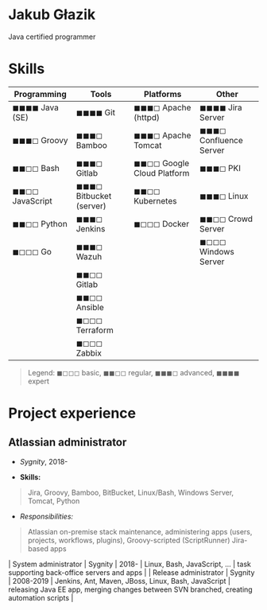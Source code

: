# Jakub Głazik
Java certified programmer 


# Skills

| Programming             | Tools                   | Platforms                  | Other                      |
| -----                   | -----                   | -----                      | -----                      |
| ◼◼◼◼ Java (SE)        | ◼◼◼◼ Git                | ◼◼◼◻ Apache (httpd)        | ◼◼◼◼ Jira Server           |
| ◼◼◼◻ Groovy           | ◼◼◼◻ Bamboo             | ◼◼◼◻ Apache Tomcat         | ◼◼◼◻ Confluence Server     |
| ◼◼◻◻ Bash             | ◼◼◼◻ Gitlab             | ◼◼◻◻ Google Cloud Platform | ◼◼◼◻ PKI                   |
| ◼◼◻◻ JavaScript       | ◼◼◼◻ Bitbucket (server) | ◼◼◻◻ Kubernetes            | ◼◼◼◻ Linux                 |
| ◼◼◻◻ Python           | ◼◼◼◻ Jenkins            | ◼◻◻◻ Docker                | ◼◼◻◻ Crowd Server          |
| ◼◻◻◻ Go               | ◼◼◼◻ Wazuh              |                            | ◼◻◻◻ Windows Server        |
|                         | ◼◼◻◻ Gitlab             |                            |                            |
|                         | ◼◼◻◻ Ansible            |                            |                            |
|                         | ◼◻◻◻ Terraform          |                            |                            |
|                         | ◼◻◻◻ Zabbix             |                            |                            |

> Legend: ◼◻◻◻ basic, ◼◼◻◻ regular, ◼◼◼◻ advanced, ◼◼◼◼ expert


# Project experience

## Atlassian administrator
* *Sygnity*, 2018-

* **Skills:**
> Jira, Groovy, Bamboo, BitBucket, Linux/Bash, Windows Server, Tomcat, Python

* *Responsibilities:*
> Atlassian on-premise stack maintenance, administering  apps (users, projects, workflows, plugins), Groovy-scripted (ScriptRunner) Jira-based apps


| System administrator  | Sygnity  | 2018-     | Linux, Bash, JavaScript, ...                                 | task supporting back-office servers and apps                                             |
| Release administrator | Sygnity  | 2008-2019 | Jenkins, Ant, Maven, JBoss, Linux, Bash, JavaScript          | releasing Java EE app, merging changes between SVN branched, creating automation scripts |
